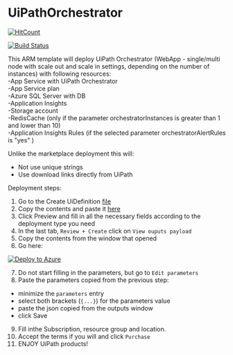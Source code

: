 # UiPathOrchestrator
[![HitCount](http://hits.dwyl.io/hteo1337/hteo1337/UiPathOrchestrator.svg)](http://hits.dwyl.io/hteo1337/hteo1337/UiPathOrchestrator)

[![Build Status](https://dev.azure.com/hteo-dev/Orchestrator/_apis/build/status/hteo1337.UiPathOrchestrator?branchName=master)](https://dev.azure.com/hteo-dev/Orchestrator/_build/latest?definitionId=4&branchName=master)

This ARM template will deploy UiPath Orchestrator (WebApp - single/multi node with scale out and scale in settings, depending on the number of instances) with following resources:</br>
-App Service with UiPath Orchestrator </br>
-App Service plan</br>
-Azure SQL Server with DB</br>
-Application Insights</br>
-Storage account</br>
-RedisCache (only if the parameter orchestratorInstances is greater than 1 and lower than 10)</br>
-Application Insights Rules (if the selected parameter orchestratorAlertRules is "yes" )</br>

Unlike the marketplace deployment this will:
- Not use unique strings
- Use download links directly from UiPath


Deployment steps:
1. Go to the Create UiDefinition [file](https://raw.githubusercontent.com/ubikusss/Infrastructure/master/Azure/Orchestrator/PaaS%26IaaS/Deploy/createUiDefinition.json)
2. Copy the contents and paste it [here](https://portal.azure.com/#blade/Microsoft_Azure_CreateUIDef/SandboxBlade)
3. Click Preview and fill in all the necessary fields according to the deployment type you need
4. In the last tab, `Review + Create` click on `View ouputs payload`
5. Copy the contents from the window that opened
6. Go here:

[![Deploy to Azure](https://azuredeploy.net/deploybutton.png)](https://portal.azure.com/#create/Microsoft.Template/uri/https%3A%2F%2Fraw.githubusercontent.com%2Fubikusss%2FInfrastructure%2Fmaster%2FAzure%2FOrchestrator%2FPaaS&IaaS%2FDeploy%2FmainTemplate.json)

7. Do not start filling in the parameters, but go to `Edit parameters`
8. Paste the parameters copied from the previous step:
- minimize the `parameters` entry
- select both brackets (`{...}`) for the parameters value
- paste the json copied from the outputs window
- click Save
9. Fill inthe Subscription, resource group and location.
10. Accept the terms if you will and click `Purchase`
11. ENJOY UiPath products!
